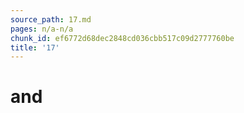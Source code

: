 ```yaml
---
source_path: 17.md
pages: n/a-n/a
chunk_id: ef6772d68dec2848cd036cbb517c09d2777760be
title: '17'
---
```

# and
